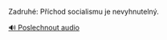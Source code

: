 
Zadruhé: Příchod socialismu je nevyhnutelný.

[🔊 Poslechnout audio](/data/7-paragraphs/audio/chapter_140/para_005-Zadruh-Pchod-socialismu-je-nevyhnuteln.mp3)

